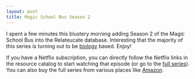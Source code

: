 ```yaml
---
layout: post
title: Magic School Bus Season 2
---
```

I spent a few minutes this blustery morning adding Season 2
of the Magic School Bus into the Relateucate database.
Interesting that the majority of this series is
turning out to be [biology](http://jeffbaumes.github.io/relateucate/subjects/biology/) based. Enjoy!

If you have a Netflix subscription, you can directly follow
the Netflix links in the resource catalog to start watching
that episode (or go to the [full series](http://movies.netflix.com/WiMovie/The_Magic_School_Bus/70264612)).
You can also buy the full series from various places like [Amazon](http://www.amazon.com/The-Magic-School-Bus-Complete/dp/B007I1Q4MM).
